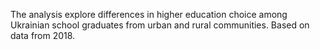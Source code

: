 The analysis explore differences in higher education choice among Ukrainian school graduates from urban and rural communities. Based on data from 2018. 
